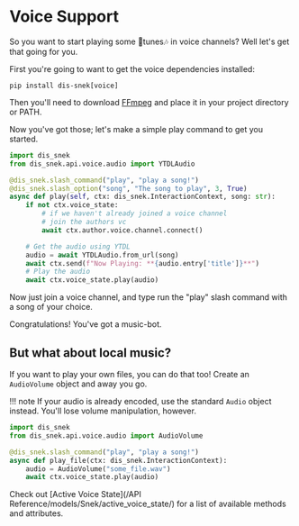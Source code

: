 # Voice Support

So you want to start playing some 🎵tunes🎶 in voice channels? Well let's get that going for you.

First you're going to want to get the voice dependencies installed:
```
pip install dis-snek[voice]
```

Then you'll need to download [FFmpeg](https://ffmpeg.org) and place it in your project directory or PATH.

Now you've got those; let's make a simple play command to get you started.

```python
import dis_snek
from dis_snek.api.voice.audio import YTDLAudio

@dis_snek.slash_command("play", "play a song!")
@dis_snek.slash_option("song", "The song to play", 3, True)
async def play(self, ctx: dis_snek.InteractionContext, song: str):
    if not ctx.voice_state:
        # if we haven't already joined a voice channel
        # join the authors vc
        await ctx.author.voice.channel.connect()

    # Get the audio using YTDL
    audio = await YTDLAudio.from_url(song)
    await ctx.send(f"Now Playing: **{audio.entry['title']}**")
    # Play the audio
    await ctx.voice_state.play(audio)
```

Now just join a voice channel, and type run the "play" slash command with a song of your choice.

Congratulations! You've got a music-bot.

## But what about local music?

If you want to play your own files, you can do that too! Create an `AudioVolume` object and away you go.

!!! note
    If your audio is already encoded, use the standard `Audio` object instead. You'll lose volume manipulation, however.

```python
import dis_snek
from dis_snek.api.voice.audio import AudioVolume

@dis_snek.slash_command("play", "play a song!")
async def play_file(ctx: dis_snek.InteractionContext):
    audio = AudioVolume("some_file.wav")
    await ctx.voice_state.play(audio)
```

Check out [Active Voice State](/API Reference/models/Snek/active_voice_state/) for a list of available methods and attributes.
